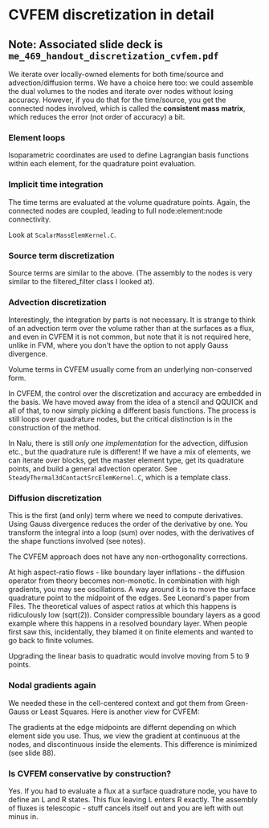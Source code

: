 # CVFEM discretization in detail

## Note: Associated slide deck is `me_469_handout_discretization_cvfem.pdf`

We iterate over locally-owned elements for both time/source and advection/diffusion terms. We have a choice here too: we could assemble the dual volumes to the nodes and iterate over nodes without losing accuracy. However, if you do that for the time/source, you get the connected nodes involved, which is called the **consistent mass matrix**, which reduces the error (not order of accuracy) a bit.

### Element loops

Isoparametric coordinates are used to define Lagrangian basis functions within each element, for the quadrature point evaluation.

### Implicit time integration

The time terms are evaluated at the volume quadrature points. Again, the connected nodes are coupled, leading to full node:element:node connectivity.

Look at `ScalarMassElemKernel.C`.

### Source term discretization

Source terms are similar to the above. (The assembly to the nodes is very similar to the filtered_filter class I looked at).

### Advection discretization

Interestingly, the integration by parts is not necessary. It is strange to think of an advection term over the volume rather than at the surfaces as a flux, and even in CVFEM it is not common, but note that it is not required here, unlike in FVM, where you don't have the option to not apply Gauss divergence.

Volume terms in CVFEM usually come from an underlying non-conserved form.

In CVFEM, the control over the discretization and accuracy are embedded in the basis. We have moved away from the idea of a stencil and QQUICK and all of that, to now simply picking a different basis functions. The process is still loops over quadrature nodes, but the critical distinction is in the construction of the method.

In Nalu, there is still *only one implementation* for the advection, diffusion etc., but the quadrature rule is different! If we have a mix of elements, we can iterate over blocks, get the master element type, get its quadrature points, and build a general advection operator. See `SteadyThermal3dContactSrcElemKernel.C`, which is a template class.

### Diffusion discretization

This is the first (and only) term where we need to compute derivatives. Using Gauss divergence reduces the order of the derivative by one. You transform the integral into a loop (sum) over nodes, with the derivatives of the shape functions involved (see notes).

The CVFEM approach does not have any non-orthogonality corrections.

At high aspect-ratio flows - like boundary layer inflations - the diffusion operator from theory becomes non-monotic. In combination with high gradients, you may see oscillations. A way around it is to move the surface quadrature point to the midpoint of the edges. See Leonard's paper from Files. The theoretical values of aspect ratios at which this happens is ridiculously low (sqrt(2)). Consider compressible boundary layers as a good example where this happens in a resolved boundary layer. When people first saw this, incidentally, they blamed it on finite elements and wanted to go back to finite volumes.

Upgrading the linear basis to quadratic would involve moving from 5 to 9 points. 

### Nodal gradients again

We needed these in the cell-centered context and got them from Green-Gauss or Least Squares. Here is another view for CVFEM:

The gradients at the edge midpoints are differnt depending on which element side you use. Thus, we view the gradient at continuous at the nodes, and discontinuous inside the elements. This difference is minimized (see slide 88). 

### Is CVFEM conservative by construction?

Yes. If you had to evaluate a flux at a surface quadrature node, you have to define an L and R states. This flux leaving L enters R exactly. The assembly of fluxes is telescopic - stuff cancels itself out and you are left with out minus in.
